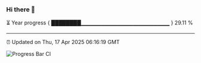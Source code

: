 ### Hi there 👋

⏳ Year progress { ████████▁▁▁▁▁▁▁▁▁▁▁▁▁▁▁▁▁▁▁▁▁▁ } 29.11 %

---

⏰ Updated on Thu, 17 Apr 2025 06:16:19 GMT

![Progress Bar CI](https://github.com/Shyam-Makwana/GitHub-Actions-Demo/workflows/Progress%20Bar%20CI/badge.svg)
